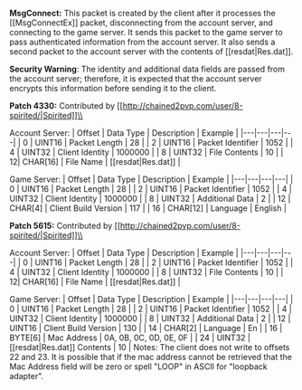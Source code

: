 **MsgConnect:** This packet is created by the client after it processes the [[MsgConnectEx]] packet, disconnecting from the account server, and connecting to the game server. It sends this packet to the game server to pass authenticated information from the account server. It also sends a second packet to the account server with the contents of [[resdat|Res.dat]].

**Security Warning**: The identity and additional data fields are passed from the account server; therefore, it is expected that the account server encrypts this information before sending it to the client. 

**Patch 4330:** Contributed by [[http://chained2pvp.com/user/8-spirited/|Spirited]]\\

Account Server:
| Offset | Data Type | Description | Example |
|---|---|---|---|
| 0 | UINT16 | Packet Length | 28 |
| 2 | UINT16 | Packet Identifier | 1052 |
| 4 | UINT32 | Client Identity | 1000000 |
| 8 | UINT32 | File Contents | 10 |
| 12| CHAR[16] | File Name | [[resdat|Res.dat]] |

Game Server:
| Offset | Data Type | Description | Example |
|---|---|---|---|
| 0 | UINT16 | Packet Length | 28 |
| 2 | UINT16 | Packet Identifier | 1052 |
| 4 | UINT32 | Client Identity | 1000000 |
| 8 | UINT32 | Additional Data | 2 |
| 12 | CHAR[4] | Client Build Version | 117 |
| 16 | CHAR[12] | Language | English |

**Patch 5615:** Contributed by [[http://chained2pvp.com/user/8-spirited/|Spirited]]\\

Account Server:
| Offset | Data Type | Description | Example |
|---|---|---|---|
| 0 | UINT16 | Packet Length | 28 |
| 2 | UINT16 | Packet Identifier | 1052 |
| 4 | UINT32 | Client Identity | 1000000 |
| 8 | UINT32 | File Contents | 10 |
| 12| CHAR[16] | File Name | [[resdat|Res.dat]] |

Game Server:
| Offset | Data Type | Description | Example |
|---|---|---|---|
| 0 | UINT16 | Packet Length | 28 |
| 2 | UINT16 | Packet Identifier | 1052 |
| 4 | UINT32 | Client Identity | 1000000 |
| 8 | UINT32 | Additional Data | 2 |
| 12 | UINT16 | Client Build Version | 130 |
| 14 | CHAR[2] | Language | En |
| 16 | BYTE[6] | Mac Address | 0A, 0B, 0C, 0D, 0E, 0F |
| 24 | UINT32 | [[resdat|Res.dat]] Contents | 10 |
Notes: The client does not write to offsets 22 and 23. It is possible that if the mac address cannot be retrieved that the Mac Address field will be zero or spell "LOOP" in ASCII for "loopback adapter".
